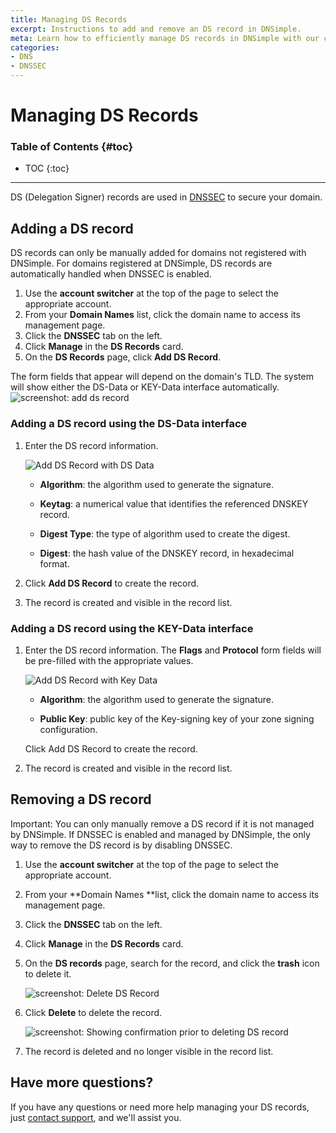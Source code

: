 ```yaml
---
title: Managing DS Records
excerpt: Instructions to add and remove an DS record in DNSimple.
meta: Learn how to efficiently manage DS records in DNSimple with our comprehensive guide, covering both adding and removing records for optimal DNS configuration.
categories:
- DNS
- DNSSEC
---
```


# Managing DS Records

### Table of Contents {#toc}

* TOC
{:toc}

---

DS (Delegation Signer) records are used in [DNSSEC](/articles/dnssec/) to secure your domain.

## Adding a DS record
<Note>
DS records can only be manually added for domains not registered with DNSimple. For domains registered at DNSimple, DS records are automatically handled when DNSSEC is enabled.
</Note>

1. Use the **account switcher** at the top of the page to select the appropriate account.
1. From your **Domain Names** list, click the domain name to access its management page.
1. Click the **DNSSEC** tab on the left.
1. Click **Manage** in the **DS Records** card.
1. On the **DS Records** page, click **Add DS Record**.

The form fields that appear will depend on the domain's TLD. The system will show either the DS-Data or KEY-Data interface automatically.
![screenshot: add ds record](/files/ds-record-add.png)

<div class="section-steps" markdown="1">
    
### Adding a DS record using the DS-Data interface

1.  Enter the DS record information.

    ![Add DS Record with DS Data](/files/ds-records-add-ds-data.png)

    - **Algorithm**: the algorithm used to generate the signature.

    - **Keytag**: a numerical value that identifies the referenced DNSKEY record.

    - **Digest Type**: the type of algorithm used to create the digest.

    - **Digest**: the hash value of the DNSKEY record, in hexadecimal format.

2.  Click **Add DS Record** to create the record.

3.  The record is created and visible in the record list.

</div>

<div class="section-steps" markdown="1">

### Adding a DS record using the KEY-Data interface

1.  Enter the DS record information. The **Flags** and **Protocol** form fields will be pre-filled with the appropriate values.

    ![Add DS Record with Key Data](/files/ds-records-add-key-data.png)

    - **Algorithm**: the algorithm used to generate the signature.

    - **Public Key**: public key of the Key-signing key of your zone signing configuration.

    Click <label>Add DS Record</label> to create the record.

2.  The record is created and visible in the record list.

</div>

## Removing a DS record

<div class="section-steps" markdown="1">

Important: You can only manually remove a DS record if it is not managed by DNSimple. If DNSSEC is enabled and managed by DNSimple, the only way to remove the DS record is by disabling DNSSEC.

1. Use the **account switcher** at the top of the page to select the appropriate account.
2. From your **Domain Names **list, click the domain name to access its management page.
3. Click the **DNSSEC** tab on the left.
4. Click **Manage** in the **DS Records** card.
5. On the **DS records** page, search for the record, and click the **trash** icon to delete it.

    ![screenshot: Delete DS Record](/files/ds-records-delete.png)

6.  Click **Delete** to delete the record.

    ![screenshot: Showing confirmation prior to deleting DS record](/files/ds-records-delete-confirmation.png)

7.  The record is deleted and no longer visible in the record list.
</div>

## Have more questions?

If you have any questions or need more help managing your DS records, just [contact support](https://dnsimple.com/feedback), and we'll assist you.

